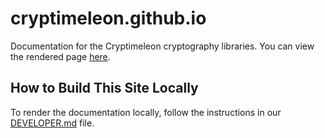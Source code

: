 # cryptimeleon.github.io
Documentation for the Cryptimeleon cryptography libraries.
You can view the rendered page [here](https://cryptimeleon.github.io).

## How to Build This Site Locally

To render the documentation locally, follow the instructions in our [DEVELOPER.md](https://github.com/cryptimeleon/cryptimeleon.github.io/blob/develop/DEVELOPER.md) file.
